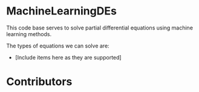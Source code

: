 # MachineLearningDEs
This code base serves to solve partial differential equations using machine 
learning methods.  

The types of equations we can solve are:
- [Include items here as they are supported]

# Contributors
